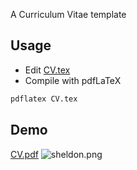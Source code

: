  A Curriculum Vitae template

 Usage
 ----
 * Edit [CV.tex](https://github.com/Eroica-cpp/LaTeX-Templates/blob/master/CV/CV.tex)
 * Compile with pdfLaTeX
 ```Bash
 pdflatex CV.tex
 ```

 Demo
 ----
 [CV.pdf](https://github.com/Eroica-cpp/LaTeX-Templates/blob/master/CV/CV.pdf)
 ![sheldon.png](https://github.com/Eroica-cpp/LaTeX-Templates/blob/master/CV/sheldon.png)

